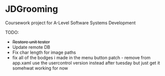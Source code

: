 # JDGrooming
Coursework project for A-Level Software Systems Development

TODO:
- ~~Restore unit tester~~
- Update remote DB
- Fix char length for image paths
- fix all of the bodges i made in the menu button patch - remove from app.xaml use the usercontrol version instead after tuesday but just get it somehwat working for now
